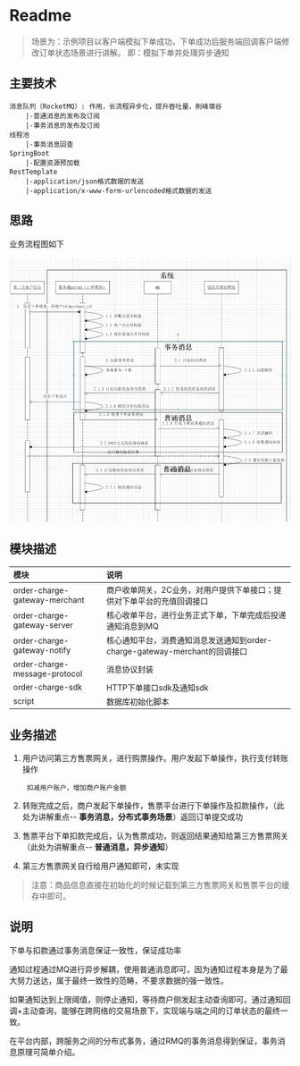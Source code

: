 # Readme

> 场景为：示例项目以客户端模拟下单成功，下单成功后服务端回调客户端修改订单状态场景进行讲解。
即：模拟下单并处理异步通知

## 主要技术

    消息队列（RocketMQ）: 作用，长流程异步化，提升吞吐量，削峰填谷
        |-普通消息的发布及订阅
        |-事务消息的发布及订阅
    线程池 
        |-事务消息回查
    SpringBoot
        |-配置资源预加载
    RestTemplate
        |-application/json格式数据的发送
        |-application/x-www-form-urlencoded格式数据的发送

## 思路

业务流程图如下

![项目流程图](demo.png)


## 模块描述

| 模块 | 说明 |
|  :------ |  :------ |
|  order-charge-gateway-merchant  |  商户收单网关，2C业务，对用户提供下单接口；提供对下单平台的充值回调接口   |
|  order-charge-gateway-server  |  核心收单平台，进行业务正式下单，下单完成后投递通知消息到MQ   |
|  order-charge-gateway-notify  |  核心通知平台，消费通知消息发送通知到order-charge-gateway-merchant的回调接口   |
|  order-charge-message-protocol  |  消息协议封装  |
|  order-charge-sdk  |  HTTP下单接口sdk及通知sdk   |
|  script  |  数据库初始化脚本   |

## 业务描述
1. 用户访问第三方售票网关，进行购票操作。用户发起下单操作，执行支付转账操作

        扣减用户账户，增加商户账户金额

2. 转账完成之后，商户发起下单操作，售票平台进行下单操作及扣款操作，（此处为讲解重点-- **事务消息，分布式事务场景**）返回订单提交成功
3. 售票平台下单扣款完成后，认为售票成功，则返回结果通知给第三方售票网关（此处为讲解重点-- **普通消息，异步通知**）
4. 第三方售票网关自行给用户通知即可，未实现

> 注意：商品信息直接在初始化的时候记载到第三方售票网关和售票平台的缓存中即可。


## 说明

下单与扣款通过事务消息保证一致性，保证成功率

通知过程通过MQ进行异步解耦，使用普通消息即可，因为通知过程本身是为了最大努力送达，属于最终一致性的范畴，不要求数据的强一致性。

如果通知达到上限阈值，则停止通知，等待商户侧发起主动查询即可。通过通知回调+主动查询，能够在跨网络的交易场景下，实现端与端之间的订单状态的最终一致。

在平台内部，跨服务之间的分布式事务，通过RMQ的事务消息得到保证，事务消息原理可简单介绍。

